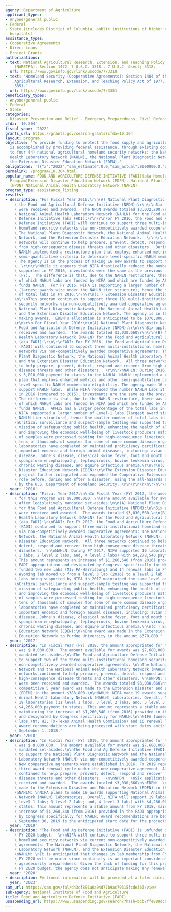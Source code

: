 ```yaml
---
agency: Department of Agriculture
applicant_types:
- Anyone/general public
- Federal
- State (includes District of Columbia, public institutions of higher education and
  hospitals)
assistance_types:
- Cooperative Agreements
- Direct Loans
- Project Grants
authorizations:
- text: National Agricultural Research, Extension, and Teaching Policy Act of 1977
    (NARETPA), Section 1472, 7 U.S.C. 3318.. 7 U.S.C. &sect; 3318.
  url: https://www.govinfo.gov/link/uscode/7/3318
- text: 'Homeland Security (Cooperative Agreements): Section 1484 of the National
    Agricultural Research, Extension, and Teaching Policy Act of 1977.. 7 U.S.C. &sect;
    3351.'
  url: https://www.govinfo.gov/link/uscode/7/3351
beneficiary_types:
- Anyone/general public
- Federal
- State
categories:
- Disaster Prevention and Relief - Emergency Preparedness, Civil Defense
cfda: '10.304'
fiscal_year: '2022'
grants_url: https://grants.gov/search-grants?cfda=10.304
layout: program
objective: 'To provide funding to protect the food supply and agricultural production.  This
  is accomplished by providing federal assistance, through existing cooperative agreements,
  to four (4) national agricultural homeland security networks: the National Animal
  Health Laboratory Network (NAHLN), the National Plant Diagnostic Network (NPDN),
  the Extension Disaster Education Network (EDEN).'
obligations: '[{"x":"2022","sam_estimate":0.0,"sam_actual":8000000.0,"usa_spending_actual":7371862.35},{"x":"2023","sam_estimate":8000000.0,"sam_actual":0.0,"usa_spending_actual":7675571.9},{"x":"2024","sam_estimate":8000000.0,"sam_actual":0.0,"usa_spending_actual":7428863.04}]'
permalink: /program/10.304.html
popular_name: FOOD AND AGRICULTURE DEFENSE INITIATIVE (FADI)(aka Homeland Security
  Program)Extension Disaster Education Network (EDEN), National Plant Diagnostic Network
  (NPDN) National Animal Health Laboratory Network (NAHLN)
program_type: assistance_listing
results:
- description: "For Fiscal Year 2016:\r\n(A) National Plant Diagnostic Network for\
    \ the Food and Agricultural Defense Initiative (NPDN):\r\n\r\nSix (6) applications\
    \ were received and awarded.  The NPDN awards totaled $3,032,200.\r\n\t\r\n(B)\
    \ National Animal Health Laboratory Network (NAHLN) for the Food and Agricultural\
    \ Defense Initiative (aka FADI):\r\n\r\nFor FY 2016, the Food and Agriculture\
    \ Defense Initiative (FADI) will continue to support three multi-institutional\
    \ homeland security networks via non-competitively awarded cooperative agreements:\
    \ The National Plant Diagnostic Network, the National Animal Health Laboratory\
    \ Network, and the Extension Disaster Education Network.  \r\n\r\nAll three (3)\
    \ networks will continue to help prepare, prevent, detect, respond and recover\
    \ from high-consequence disease threats and other disasters.  During 2016, the\
    \ NAHLN implemented a restructure plan that employs enhanced metrics and other\
    \ semi-quantitative criteria to determine level-specific NAHLN membership eligibility.\
    \ The agency is in the process of making 16 new awards to support NAHLN labs.\
    \  \r\n\r\nWhile it appears that NIFA drastically reduced the number NAHLN Labs\
    \ supported in FY 2016, investments were the same as the previous fiscal year\
    \ (FY).  The difference is that, due to the NAHLN restructure, there was a re-assortment\
    \ of which NAHLN labs are funded by NIFA and which are funded by APHIS which collaboratively\
    \ funds NAHLN.  For FY 2016, NIFA is supporting a larger number of Level-1 labs\
    \ (largest awards size under the NAHLN tier structure), hence the smaller number\
    \ of total labs in FY 2016.\r\n\r\n(C ) Extension Disaster Education Network (EDEN):\r\
    \n\r\nThis program continues to support three (3) multi-institutional homeland\
    \ security networks via non-competitively awarded cooperative agreements: The\
    \ National Plant Diagnostic Network, the National Animal Health Laboratory Network,\
    \ and the Extension Disaster Education Network. The agency is in the process of\
    \ making awards.  EDEN’s allocation is anticipated to be $370,800. \r\n\r\n\r\n\
    \r\n\r\n For Fiscal Year 2016:\r\n(A) National Plant Diagnostic Network for the\
    \ Food and Agricultural Defense Initiative (NPDN):\r\n\r\nSix applications were\
    \ received and awarded.  The awards totaled $3,030,660\r\n\r\n(B) National Animal\
    \ Health Laboratory Network (NAHLN) for the Food and Agricultural Defense Initiative\
    \ (aka FADI):\r\n\r\nFADI: For FY 2016, the Food and Agriculture Defense Initiative\
    \ (FADI) will continued to support three multi-institutional homeland security\
    \ networks via non-competitively awarded cooperative agreements: The National\
    \ Plant Diagnostic Network, the National Animal Health Laboratory Network (NAHLN),\
    \ and the Extension Disaster Education Network.  All three networks continued\
    \ to help prepare, prevent, detect, respond and recover from high-consequence\
    \ disease threats and other disasters.  \r\n\r\nNAHLN: During 2016, NIFA disbursed\
    \ $ 3,018,000 payment to states to the NAHLN. NAHLN implemented a restructure\
    \ plan that employs enhanced metrics and other semi-quantitative criteria to determine\
    \ level-specific NAHLN membership eligibility. The agency made 16 new awards to\
    \ support NAHLN labs.  While NIFA reduced the number NAHLN Labs it is supporting\
    \ in 2016 (compared to 2015), investments are the same as the previous year. \
    \ The difference is that, due to the NAHLN restructure, there was a reassortment\
    \ of which NAHLN labs are funded by NIFA and which are funded by APHIS which collaboratively\
    \ funds NAHLN.  APHIS has a larger percentage of the total labs in 2016. For 2016,\
    \ NIFA supported a larger number of Level-1 labs (largest award size under the\
    \ NAHLN tier structure), hence the smaller number of total labs in 2016. \r\n\r\
    \nCritical surveillance and suspect-sample testing was supported to address the\
    \ mission of safeguarding public health, enhancing the health of all animals,\
    \ and improving the economic well-being of livestock producers nationwide.  Thousands\
    \ of samples were processed testing for high-consequence livestock pathogens and\
    \ tens of thousands of samples for some of more common disease organisms.  Member\
    \ laboratories have completed or maintained proficiency certification for several\
    \ important endemic and foreign animal diseases, including: avian influenza, Newcastle\
    \ disease, Johne's disease, classical swine fever, foot and mouth disease, bovine\
    \ spongiform encephalopathy, leptospirosis, bovine leukemia virus, bluetongue,\
    \ chronic wasting disease, and equine infectious anemia.\r\n\r\n(C ) Extension\
    \ Disaster Education Network (EDEN):\r\nThe Extension Disaster Education Network\
    \ project further integrated and expanded the Cooperative Extension System's educational\
    \ role before, during and after a disaster, using the all-hazards approach adopted\
    \ by the U.S. Department of Homeland Security. \r\n\r\n\r\n\r\n\r\n\r\n\r\n"
  year: '2016'
- description: "Fiscal Year 2017:\n\nIn Fiscal Year (FY) 2017, the amount appropriated\
    \ for this Program was $8,000,000. \n\nThe amount available for awards was $7,680,000,\
    \ after legislatively mandated set-asides.\n\n(A) National Plant Diagnostic Network\
    \ for the Food and Agricultural Defense Initiative (NPDN):\n\nSix applications\
    \ were received and awarded.  The awards totaled $3,030,660.\n\n(B) National Animal\
    \ Health Laboratory Network (NAHLN) for the Food and Agricultural Defense Initiative\
    \ (aka FADI):\n\nFADI: For FY 2017, the Food and Agriculture Defense Initiative\
    \ (FADI) continued to support three multi-institutional homeland security networks\
    \ via non-competitively awarded cooperative agreements: The National Plant Diagnostic\
    \ Network, the National Animal Health Laboratory Network (NAHLN), and the Extension\
    \ Disaster Education Network.  All three networks continued to help prepare, prevent,\
    \ detect, respond and recover from high-consequence disease threats and other\
    \ disasters.  \n\nNAHLN: During FY 2017, NIFA supported 16 laboratories (10 level\
    \ 1 labs; 2 level 2 labs; and, 4 level 3 labs) with $4,278,540 payment to states.\
    \ This amount represents an increase of $1,260,540 (from 2016) provided in the\
    \ FADI appropriation and designated by Congress specifically for NAHLN.  NIFA\
    \ funded two new labs (MI; PA-Harrisburg) and 14 renewal labs in FY 2017. The\
    \ Wyoming lab moved up from a level 3 lab (2016) to a level 2 lab (2017). Other\
    \ labs being supported by NIFA in 2017 maintained the same level as in FY 2016.\n\
    \nCritical surveillance and suspect-sample testing was supported to address the\
    \ mission of safeguarding public health, enhancing the health of all animals,\
    \ and improving the economic well-being of livestock producers nationwide.  Thousands\
    \ of samples were processed testing for high-consequence livestock pathogens and\
    \ tens of thousands of samples for some of more common disease organisms.  Member\
    \ laboratories have completed or maintained proficiency certification for several\
    \ important endemic and foreign animal diseases, including: avian influenza, Newcastle\
    \ disease, Johne's disease, classical swine fever, foot and mouth disease, bovine\
    \ spongiform encephalopathy, leptospirosis, bovine leukemia virus, bluetongue,\
    \ chronic wasting disease, and equine infectious anemia.\n\n(C ) Extension Disaster\
    \ Education Network (EDEN):\n\nOne award was made in the Extension Disaster and\
    \ Education Network to Purdue University in the amount $370,800."
  year: '2017'
- description: "In Fiscal Year (FY) 2018, the amount appropriated for this Program\
    \ was $ 8,000,000.  The amount available for awards was $7,680,000, after legislatively\
    \ mandated set-asides.\n\nThe Food and Agriculture Defense Initiative (FADI) continued\
    \ to support two of the three multi-institutional homeland security networks via\
    \ non-competitively awarded cooperative agreements: \n\nThe National Plant Diagnostic\
    \ Network and the National Animal Health Laboratory Network (NAHLN).  All three\
    \ networks continued to help prepare, prevent, detect, respond and recover from\
    \ high-consequence disease threats and other disasters. \n\nNPDN: Six applications\
    \ were been received and awarded.  The awards totaled $3,030,660\n\nEDEN:  One\
    \ competitive 5 year award was made to the Extension Disaster and Education Network\
    \ (EDEN) in the amount $383,800.\n\nNAHLN: NIFA made 19 awards supporting National\
    \ Animal Health Laboratory Network (NAHLN) laboratories. Overall, NIFA supported\
    \ 19 laboratories (11 level 1 labs; 3 level 2 labs; and, 5 level 3 labs) with\
    \ $4,266,000 payment to states. This amount represents a stable amount from FY2017,\
    \ maintaining the increase of $1,260,540 (from 2016) provided in the FADI appropriation\
    \ and designated by Congress specifically for NAHLN.\n\nNIFA funded three new\
    \ labs (NY; HI; TX-Texas Animal Health Commission) and 16 renewal labs in FY 2018.\
    \ Award recommendations are being processed with start dates anticipated to be\
    \ September 1, 2018."
  year: '2018'
- description: "In Fiscal Year (FY) 2019, the amount appropriated for this Program\
    \ was $ 8,000,000.  The amount available for awards was $7,680,000, after legislatively\
    \ mandated set-asides.\n\nThe Food and Ag Defense Initiative (FADI) will continue\
    \ to support the National Plant Diagnostic Network and the National Animal Health\
    \ Laboratory Network (NAHLN) via non-competitively awarded cooperative agreements.\
    \ New cooperative agreements were established in 2016. FY 2019 represents the\
    \ third award renewal cycle under the new cooperative agreement. All three networks\
    \ continued to help prepare, prevent, detect, respond and recover from high-consequence\
    \ disease threats and other disasters.  \n\nNPDN:  \nSix applications were been\
    \ received and awarded.  The awards totaled $3,030,660\n\nEDEN:  \nOne award was\
    \ made to the Extension Disaster and Education Network (EDEN) in the amount $383,800.\n\
    \nNAHLN: \nNIFA plans to make 19 awards supporting National Animal Health Laboratory\
    \ Network (NAHLN) laboratories. Overall, NIFA will support 19 laboratories (12\
    \ level 1 labs; 3 level 2 labs; and, 4 level 3 labs) with $4,266,000 payment to\
    \ states. This amount represents a stable amount from FY 2018, maintaining the\
    \ increase of $1,260,540 (from 2016) provided in the FADI appropriation and designated\
    \ by Congress specifically for NAHLN. Award recommendations are being processed.\
    \ September 30, 2019 is the anticipated start date for the projects."
  year: '2019'
- description: "The Food and Ag Defense Initiative (FADI) is unfunded in the President’s\
    \ FY 2020 budget.  \n\nNIFA will continue to support three multi-institutional\
    \ homeland security networks via current non-competitively awarded cooperative\
    \ agreements: The National Plant Diagnostic Network, the National Animal Health\
    \ Laboratory Network (NAHLN), and the Extension Disaster Education Network. \n\
    \nNAHLN: \nIt is anticipated that changes in lab membership from FY 2019 into\
    \ FY 2020 will be minor since continuity is an important consideration in sustaining\
    \ agrosecurity preparedness. Given the lack of funding for this program in the\
    \ FY 2020 budget, the agency does not anticipate making any renewal awards."
  year: '2020'
- description: Pertinent information will be provided at a later date.
  year: '2023'
sam_url: https://sam.gov/fal/d43cf891a0a94d77b9ac79315fcde363/view
sub-agency: National Institute of Food and Agriculture
title: Food and Agriculture Defense Initiative (FADI)
usaspending_url: https://www.usaspending.gov/search/?hash=bcb7ffe889dcb2c4d0772001ed3ea23d
---
```


